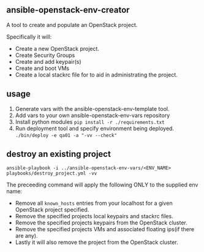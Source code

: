 ## ansible-openstack-env-creator

A tool to create and populate an OpenStack project.

Specifically it will:
- Create a new OpenStack project.
- Create Security Groups
- Create and add keypair(s)
- Create and boot VMs
- Create a local stackrc file for to aid in administrating the project.


## usage

1. Generate vars with the ansible-openstack-env-template tool.
2. Add vars to your own ansible-openstack-env-vars repository
3. Install python modules `pip install -r ./requirements.txt`
4. Run deployment tool and specify environment being deployed. `./bin/deploy -e qa01 -a "-vv --check"`


## destroy an existing project

```
ansible-playbook -i ../ansible-openstack-env-vars/<ENV_NAME> playbooks/destroy_project.yml -vv
```

The preceeding command will apply the following ONLY to the supplied env name:
- Remove all `known_hosts` entries from your localhost for a given OpenStack project specified.
- Remove the specified projects local keypairs and stackrc files.
- Remove the specified projects keypairs from the OpenStack cluster.
- Remove the specified projects VMs and associated floating ips(if there are any).
- Lastly it will also remove the project from the OpenStack cluster.
